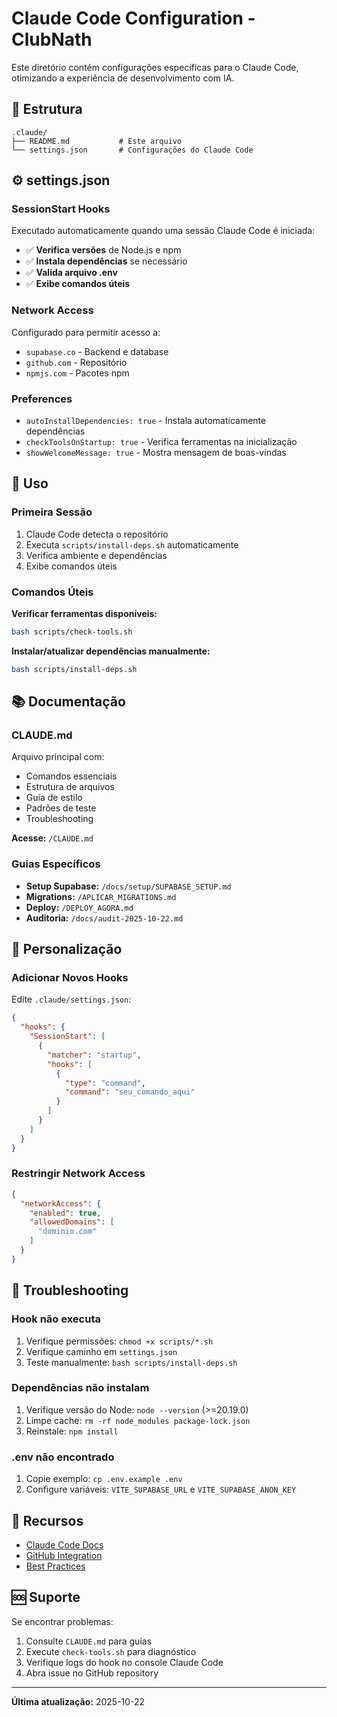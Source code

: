 # Claude Code Configuration - ClubNath

Este diretório contém configurações específicas para o Claude Code, otimizando a experiência de desenvolvimento com IA.

## 📁 Estrutura

```
.claude/
├── README.md           # Este arquivo
└── settings.json       # Configurações do Claude Code
```

## ⚙️ settings.json

### SessionStart Hooks

Executado automaticamente quando uma sessão Claude Code é iniciada:

- ✅ **Verifica versões** de Node.js e npm
- ✅ **Instala dependências** se necessário
- ✅ **Valida arquivo .env**
- ✅ **Exibe comandos úteis**

### Network Access

Configurado para permitir acesso a:
- `supabase.co` - Backend e database
- `github.com` - Repositório
- `npmjs.com` - Pacotes npm

### Preferences

- `autoInstallDependencies: true` - Instala automaticamente dependências
- `checkToolsOnStartup: true` - Verifica ferramentas na inicialização
- `showWelcomeMessage: true` - Mostra mensagem de boas-vindas

## 🚀 Uso

### Primeira Sessão

1. Claude Code detecta o repositório
2. Executa `scripts/install-deps.sh` automaticamente
3. Verifica ambiente e dependências
4. Exibe comandos úteis

### Comandos Úteis

**Verificar ferramentas disponíveis:**
```bash
bash scripts/check-tools.sh
```

**Instalar/atualizar dependências manualmente:**
```bash
bash scripts/install-deps.sh
```

## 📚 Documentação

### CLAUDE.md

Arquivo principal com:
- Comandos essenciais
- Estrutura de arquivos
- Guia de estilo
- Padrões de teste
- Troubleshooting

**Acesse:** `/CLAUDE.md`

### Guias Específicos

- **Setup Supabase:** `/docs/setup/SUPABASE_SETUP.md`
- **Migrations:** `/APLICAR_MIGRATIONS.md`
- **Deploy:** `/DEPLOY_AGORA.md`
- **Auditoria:** `/docs/audit-2025-10-22.md`

## 🔧 Personalização

### Adicionar Novos Hooks

Edite `.claude/settings.json`:

```json
{
  "hooks": {
    "SessionStart": [
      {
        "matcher": "startup",
        "hooks": [
          {
            "type": "command",
            "command": "seu_comando_aqui"
          }
        ]
      }
    ]
  }
}
```

### Restringir Network Access

```json
{
  "networkAccess": {
    "enabled": true,
    "allowedDomains": [
      "dominio.com"
    ]
  }
}
```

## 🐛 Troubleshooting

### Hook não executa

1. Verifique permissões: `chmod +x scripts/*.sh`
2. Verifique caminho em `settings.json`
3. Teste manualmente: `bash scripts/install-deps.sh`

### Dependências não instalam

1. Verifique versão do Node: `node --version` (>=20.19.0)
2. Limpe cache: `rm -rf node_modules package-lock.json`
3. Reinstale: `npm install`

### .env não encontrado

1. Copie exemplo: `cp .env.example .env`
2. Configure variáveis: `VITE_SUPABASE_URL` e `VITE_SUPABASE_ANON_KEY`

## 📖 Recursos

- [Claude Code Docs](https://docs.anthropic.com/claude/docs/claude-code)
- [GitHub Integration](https://docs.anthropic.com/claude/docs/github-integration)
- [Best Practices](https://docs.anthropic.com/claude/docs/best-practices)

## 🆘 Suporte

Se encontrar problemas:

1. Consulte `CLAUDE.md` para guias
2. Execute `check-tools.sh` para diagnóstico
3. Verifique logs do hook no console Claude Code
4. Abra issue no GitHub repository

---

**Última atualização:** 2025-10-22

